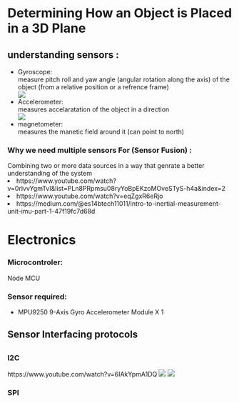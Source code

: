 <Html>
<H1>Determining How an Object is Placed in a 3D Plane</H1>
<h2>understanding sensors :</h2>
<ul>
<li>Gyroscope:</li>
  measure pitch roll and yaw angle (angular rotation along the axis) of the object (from a relative position or a refrence frame)<br>
  <img src="https://doc.stride3d.net/4.0/en/manual/input/media/sensor-overview-orientation-sensor.png">
<li>Accelerometer:</li>
  measures accelaratation of the object in a direction <br>
  <img src="https://docs-assets.developer.apple.com/published/96e9d46b41/c9b606b2-9a52-487e-8385-e710ffa1ce5f.png">
<li>magnetometer:</li>
  measures the manetic field around it (can point to north) <br>
</ul>
<h3>Why we need multiple sensors For  (Sensor Fusion) :</h3>
    Combining two or more data sources in a way that genrate a better understanding of the system
  <li>https://www.youtube.com/watch?v=0rlvvYgmTvI&list=PLn8PRpmsu08ryYoBpEKzoMOveSTyS-h4a&index=2</li>
 <li> https://www.youtube.com/watch?v=eqZgxR6eRjo</li>
 <li>https://medium.com/@es14btech11011/intro-to-inertial-measurement-unit-imu-part-1-47f19fc7d68d</li>
</Html>
<H1>Electronics</H1>
<h3>Microcontroler:</h3>
  Node MCU
<h3>Sensor required:</h3>
<ul>
  <li>MPU9250 9-Axis Gyro Accelerometer Module X 1 </li>
</ul>
<h2>Sensor Interfacing protocols<h2>
<h3>I2C</h3>
https://www.youtube.com/watch?v=6IAkYpmA1DQ
<img src="https://user-images.githubusercontent.com/47350008/183148574-f11f3130-2c23-4e88-8c47-5cc44442e43d.png"></img>
<img src="https://user-images.githubusercontent.com/47350008/183148595-a25e7527-65a8-4612-83fa-b8682e5284c0.png"></img>
<h3>SPI</h3>

